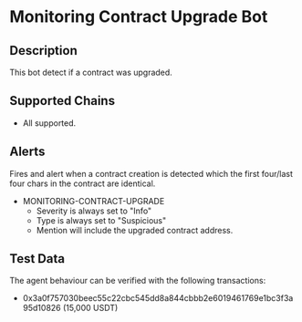 # Monitoring Contract Upgrade Bot

## Description

This bot detect if a contract was upgraded.

## Supported Chains

- All supported.


## Alerts

Fires and alert when a contract creation is detected which the first four/last four chars in the contract are identical.
- MONITORING-CONTRACT-UPGRADE
  - Severity is always set to "Info" 
  - Type is always set to "Suspicious" 
  - Mention will include the upgraded contract address.

## Test Data

The agent behaviour can be verified with the following transactions:

- 0x3a0f757030beec55c22cbc545dd8a844cbbb2e6019461769e1bc3f3a95d10826 (15,000 USDT)
